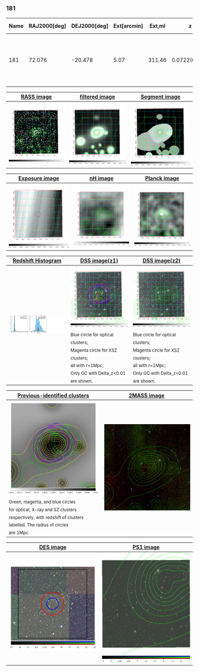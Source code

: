 <div STYLE="page-break-after: always;"></div>

### 181

|Name|RAJ2000[deg]|DEJ2000[deg] |Ext[arcmin]| Ext,ml | z | z_src| C|GC(XSZ,Delta_z<0.01)| GC(OPT,Delta_z<0.01)|GC| R_sig[arcmin] | R500[arcmin] | R500[Mpc]| CRsig[c/s] | CR500[c/s] |L500[1E44 erg/s]|F500[1E-12 erg/s/cm^2]| M500[1E14 Msun]|Tx[keV]|Cnt_sig|Beta|Rc[arcmin]|Comment|Alias|
|---|---|---|---|---|---|------|---|--------|---------|----------|---|---|---|---|---|---|---|---|---|---|---|---|---|---|
|181| 72.076| -20.478| 5.07| 311.46| 0.0722(0.005)| z1, z_xsz| B| L03, MCXC, PSZ2, Tar, XB| A, N, W| A, L03, MCXC, N, PSZ2, Tar, W, XB, XCS| 11.238| 10.805| 0.892| 0.363(0.038)| 0.361(0.038)| 0.833(0.043)| 6.551(0.339)| 2.16(0.06)| 3.52(0.06)| 199.2| 0.967(-0.049+0.025)| 8.755(-0.468+0.401)| -| k522|

|[RASS image](../image/181/181_img.pdf)|[filtered image](../image/181/181_fil.pdf)|[Segment image](../image/181/181_seg.pdf)|
|-------------------|--------------------|-------------------|
| <img src="../image/181/181_img.png" width="300">  | <img src="../image/181/181_fil.png" width="300">   | <img src="../image/181/181_seg.png" width="300">  |

|[Exposure image](../image/181/181_mex.pdf)| [nH image](../image/181/181_nh.pdf)| [Planck image](../image/181/181_p.pdf)|
|-------------------|--------------------|-------------------|
|<img src="../image/181/181_mex.png" width="300">   | <img src="../image/181/181_nh.png" width="300">    | <img src="../image/181/181_p.png" width="300"> |

|[Redshift Histogram](../image/181/181_zg.pdf) | [DSS image(z1)](../image/181/181_dss_z1.pdf)      |  [DSS image(z2)](../image/181/181_dss_z2.pdf)    |
|-------------------|--------------------|-------------------|
|<img src="../image/181/181_zg.png" width="300"> |<img src="../image/181/181_dss_z1.png" width="300"> <sub><br>Blue circle for optical clusters; <br>Magenta circle for XSZ clusters; <br>all with r=1Mpc; <br>Only GC with Delta_z<0.01 are shown. </sub>| <img src="../image/181/181_dss_z2.png" width="300"><sub><br>Blue circle for optical clusters; <br>Magenta circle for XSZ clusters; <br>all with r=1Mpc; <br>Only GC with Delta_z<0.01 are shown. </sub> |

|[Previous-identified clusters](../image/181/181_gc.pdf) | [2MASS image](../image/181/181_2mass.pdf)      |
|-------------------|-------------------|
|<img src=../image/181/181_gc.png width="300"> <br><sub>Green, magenta, and blue circles <br>for optical, X-ray and SZ clusters <br>respectively, with redshift of clusters <br>labelled. The radius of circles <br>are 1Mpc.</sub>|<img src="../image/181/181_2mass.png" width="300">  |

|[DES image](../image/181/181_des.pdf)   |[PS1 image](../image/181/181_ps1.pdf)            |
|-------------------|-------------------|
| <img src="../image/181/181_des.png" width="300">  | <img src="../image/181/181_ps1.png" width="300">  |
